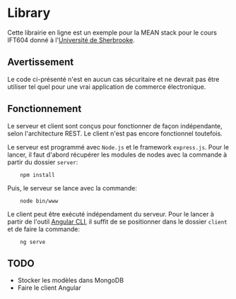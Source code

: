 # Library
Cette librairie en ligne est un exemple pour la MEAN stack pour le cours IFT604 donné à l'[Université de Sherbrooke](http://usherbrooke.ca).

## Avertissement
Le code ci-présenté n'est en aucun cas sécuritaire et ne devrait pas être utiliser tel quel pour une vrai application de commerce électronique.

## Fonctionnement
Le serveur et client sont conçus pour fonctionner de façon indépendante, selon l'architecture REST. Le client n'est pas encore fonctionnel toutefois.

Le serveur est programmé avec `Node.js` et le framework `express.js`. Pour le lancer, il faut d'abord récupérer les modules de nodes avec la commande à partir du dossier `server`:
```
    npm install
```
Puis, le serveur se lance avec la commande:
```
    node bin/www
```

Le client peut être exécuté indépendament du serveur. Pour le lancer à partir de l'outil [Angular CLI](https://cli.angular.io/), il suffit de se positionner dans le dossier `client` et de faire la commande:
```
    ng serve
```

## TODO
* Stocker les modèles dans MongoDB
* Faire le client Angular
